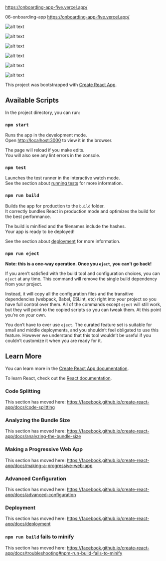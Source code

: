 https://onboarding-app-five.vercel.app/

06-onboarding-app https://onboarding-app-five.vercel.app/

![alt text](https://1.bp.blogspot.com/-EXNkpNfxNog/Xypn2oSy8SI/AAAAAAAAAcU/Vyssg-XEsZ4G7mMLoBWT0xyoZMzZGDqwQCLcBGAsYHQ/s1583/Capture_decran_2020-08-04_a_10.59.49.png)

![alt text](https://1.bp.blogspot.com/-4QNNyEPbByc/XyplXSjCdvI/AAAAAAAAAbw/wB3DgEfVhDwdOa-FFdB4Qizfjrk65huhQCLcBGAsYHQ/s1622/Capture01.JPG)

![alt text](https://1.bp.blogspot.com/--2idvJF5jwQ/XyqJsVIdwwI/AAAAAAAAAco/k093uH4o95Y4dVAqOkeuByxAjUK50kbewCLcBGAsYHQ/s1667/Capture02.JPG)

![alt text](https://1.bp.blogspot.com/-s43LWF7Nu9w/XyplXcdVneI/AAAAAAAAAbs/zocBnas-wPoWiuwV9Cq8jdDvjjqiyU4ugCLcBGAsYHQ/s1623/Capture03.JPG)

![alt text](https://1.bp.blogspot.com/-P86F0EvMyME/XyplYHdrJBI/AAAAAAAAAb4/ENr_v_6NGisfIvglkXt6hnHfmxVGJ8l4QCLcBGAsYHQ/s1651/Capture04.JPG)

![alt text](https://1.bp.blogspot.com/-8DRXFvV9hGs/XyplYd0Qc8I/AAAAAAAAAb8/eXmevrdK9jggM9U46sN8-coyI008oK9YgCLcBGAsYHQ/s1590/Capture05.JPG)

This project was bootstrapped with [Create React App](https://github.com/facebook/create-react-app).

## Available Scripts

In the project directory, you can run:

### `npm start`

Runs the app in the development mode.<br />
Open [http://localhost:3000](http://localhost:3000) to view it in the browser.

The page will reload if you make edits.<br />
You will also see any lint errors in the console.

### `npm test`

Launches the test runner in the interactive watch mode.<br />
See the section about [running tests](https://facebook.github.io/create-react-app/docs/running-tests) for more information.

### `npm run build`

Builds the app for production to the `build` folder.<br />
It correctly bundles React in production mode and optimizes the build for the best performance.

The build is minified and the filenames include the hashes.<br />
Your app is ready to be deployed!

See the section about [deployment](https://facebook.github.io/create-react-app/docs/deployment) for more information.

### `npm run eject`

**Note: this is a one-way operation. Once you `eject`, you can’t go back!**

If you aren’t satisfied with the build tool and configuration choices, you can `eject` at any time. This command will remove the single build dependency from your project.

Instead, it will copy all the configuration files and the transitive dependencies (webpack, Babel, ESLint, etc) right into your project so you have full control over them. All of the commands except `eject` will still work, but they will point to the copied scripts so you can tweak them. At this point you’re on your own.

You don’t have to ever use `eject`. The curated feature set is suitable for small and middle deployments, and you shouldn’t feel obligated to use this feature. However we understand that this tool wouldn’t be useful if you couldn’t customize it when you are ready for it.

## Learn More

You can learn more in the [Create React App documentation](https://facebook.github.io/create-react-app/docs/getting-started).

To learn React, check out the [React documentation](https://reactjs.org/).

### Code Splitting

This section has moved here: https://facebook.github.io/create-react-app/docs/code-splitting

### Analyzing the Bundle Size

This section has moved here: https://facebook.github.io/create-react-app/docs/analyzing-the-bundle-size

### Making a Progressive Web App

This section has moved here: https://facebook.github.io/create-react-app/docs/making-a-progressive-web-app

### Advanced Configuration

This section has moved here: https://facebook.github.io/create-react-app/docs/advanced-configuration

### Deployment

This section has moved here: https://facebook.github.io/create-react-app/docs/deployment

### `npm run build` fails to minify

This section has moved here: https://facebook.github.io/create-react-app/docs/troubleshooting#npm-run-build-fails-to-minify
